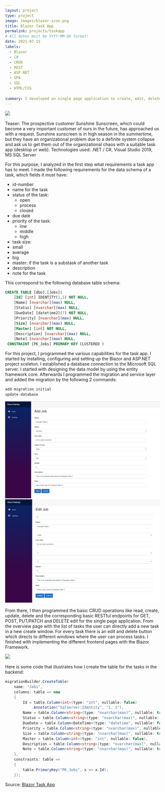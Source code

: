 ```yaml
---
layout: project
type: project
image: images/blazor-icon.png
title: Blazor Task App
permalink: projects/taskapp
# All dates must be YYYY-MM-DD format!
date: 2021-07-15
labels:
  - Blazor
  - C#
  - CRUD
  - REST
  - ASP.NET
  - SPA
  - SQL
  - HTML/CSS

summary: I developed an single page application to create, edit, delete and organize tasks.
---
```


<img class="ui image" src="{{ site.baseurl }}/images/taskapp-overview.png">

Teaser:
The prospective customer Sunshine Sunscreen, which could become a very important customer of ours in the future, has approached us with a request.
Sunshine sunscreen is in high season in the summertime, but they have an organizational problem due to a definite system collapse and ask us to get them out of the organizational chaos with a suitable task app (desktop or web).
Technologies used: .NET / C#, Visual Studio 2019, MS SQL Server

For this purpose, I analyzed in the first step what requirements a task app has to meet.
I made the following requirements for the data schema of a task, which fields it must have:
- id-number
- name for the task
- status of the task:
  - open 
  - process
  - closed
- due date
- priority of the task:
  - low 
  - middle 
  - high
 - task size:
  - small
  - average
  - big
 - master: if the task is a substask of another task
 - description
 - note for the task

This correspond to the following database table schema:
````sql
CREATE TABLE [dbo].[Jobs](
	[Id] [int] IDENTITY(1,1) NOT NULL,
	[Name] [nvarchar](max) NULL,
	[Status] [nvarchar](max) NULL,
	[DueDate] [datetime2](7) NOT NULL,
	[Priority] [nvarchar](max) NULL,
	[Size] [nvarchar](max) NULL,
	[Master] [int] NOT NULL,
	[Description] [nvarchar](max) NULL,
	[Note] [nvarchar](max) NULL,
 CONSTRAINT [PK_Jobs] PRIMARY KEY CLUSTERED )

````

For this project, I programmed the various capabilities for the task app. I started by installing, configuring and setting up the Blazor and ASP.NET project sceleton. I established a database connection to the Microsoft SQL server. I started with designing the data model by using the entity framework core. Afterwards I programmed the migration and service layer and added the migration by the following 2 commands:

````c#
add-migration initial
update-database
````

<div class="ui medium rounded images">
  <img class="ui image" src="../images/taskapp-add.png">
  <img class="ui image" src="../images/taskapp-edit.png">
</div>

From there, I then programmed the basic CRUD operations like read, create, update, delete and the corresponding basic RESTful endpoints for GET, POST, PUT/PATCH and DELETE edit for the single page application. From the overview page with the list of tasks the user can directly add a new task in a new create window. For every task there is an edit and delete button which directs to different windows where the user can process tasks. I finished with implementing the different frontend pages with the Blazor Framework.

<img class="ui image" src="{{ site.baseurl }}/images/taskapp-delete.png">

Here is some code that illustrates how I create the table for the tasks in the backend:

```c#
migrationBuilder.CreateTable(
    name: "Jobs",
    columns: table => new
    {
        Id = table.Column<int>(type: "int", nullable: false)
            .Annotation("SqlServer:Identity", "1, 1"),
        Name = table.Column<string>(type: "nvarchar(max)", nullable: true),
        Status = table.Column<string>(type: "nvarchar(max)", nullable: true),
        DueDate = table.Column<DateTime>(type: "datetime", nullable: false),
        Priority = table.Column<string>(type: "nvarchar(max)", nullable: true),
        Size = table.Column<string>(type: "nvarchar(max)", nullable: true),
        Master = table.Column<int>(type: "int", nullable: false),
        Description = table.Column<string>(type: "nvarchar(max)", nullable: true),
        Note = table.Column<string>(type: "nvarchar(max)", nullable: true)
    },
    constraints: table =>
    {
        table.PrimaryKey("PK_Jobs", x => x.Id);
    });
```

Source: <a href="https://github.com/knanw/TaskApp/"><i class="large github icon"></i>Blazor Task App</a> 

